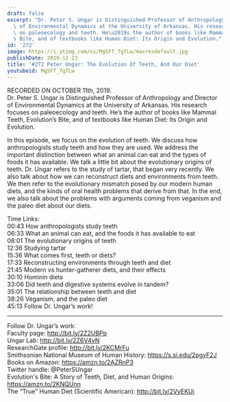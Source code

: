 ```yaml
---
draft: false
excerpt: "Dr. Peter S. Ungar is Distinguished Professor of Anthropology and Director\
  \ of Environmental Dynamics at the University of Arkansas. His research focuses\
  \ on paleoecology and teeth. He\u2019s the author of books like Mammal Teeth, Evolution\u2019\
  s Bite, and of textbooks like Human Diet: Its Origin and Evolution."
id: '272'
image: https://i.ytimg.com/vi/Mg5Ff_7gTLw/maxresdefault.jpg
publishDate: 2019-12-23
title: '#272 Peter Ungar: The Evolution Of Teeth, And Our Diet'
youtubeid: Mg5Ff_7gTLw
---
```

RECORDED ON OCTOBER 11th, 2019.  
Dr. Peter S. Ungar is Distinguished Professor of Anthropology and Director of Environmental Dynamics at the University of Arkansas. His research focuses on paleoecology and teeth. He’s the author of books like Mammal Teeth, Evolution’s Bite, and of textbooks like Human Diet: Its Origin and Evolution.

In this episode, we focus on the evolution of teeth. We discuss how anthropologists study teeth and how they are used. We address the important distinction between what an animal can eat and the types of foods it has available. We talk a little bit about the evolutionary origins of teeth. Dr. Ungar refers to the study of tartar, that began very recently. We also talk about how we can reconstruct diets and environments from teeth. We then refer to the evolutionary mismatch posed by our modern human diets, and the kinds of oral health problems that derive from that. In the end, we also talk about the problems with arguments coming from veganism and the paleo diet about our diets.

Time Links:  
00:43  How anthropologists study teeth  
06:33  What an animal can eat, and the foods it has available to eat  
08:01  The evolutionary origins of teeth  
12:36  Studying tartar   
15:36  What comes first, teeth or diets?  
17:33  Reconstructing environments through teeth and diet  
21:45  Modern vs hunter-gatherer diets, and their effects  
30:10  Hominin diets  
33:06  Did teeth and digestive systems evolve in tandem?   
35:01  The relationship between teeth and diet  
38:26  Veganism, and the paleo diet  
45:13  Follow Dr. Ungar’s work!

---

Follow Dr. Ungar’s work:  
Faculty page: http://bit.ly/2Z2UBPp  
Ungar Lab: http://bit.ly/2Z6V4vN  
ResearchGate profile: http://bit.ly/2KCMrFu  
Smithsonian National Museum of Human History: https://s.si.edu/2pgyF2J  
Books on Amazon: https://amzn.to/2AZRnP3  
Twitter handle: @PeterSUngar  
Evolution's Bite: A Story of Teeth, Diet, and Human Origins: https://amzn.to/2KNQUnn  
The “True” Human Diet (Scientific American): http://bit.ly/2VyEKUi
